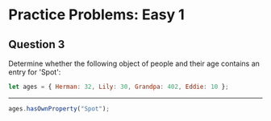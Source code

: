 # Practice Problems: Easy 1

## Question 3

Determine whether the following object of people and their age contains an entry for 'Spot':

```js
let ages = { Herman: 32, Lily: 30, Grandpa: 402, Eddie: 10 };
```

---

```js
ages.hasOwnProperty("Spot");
```
